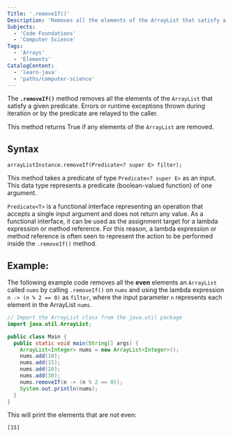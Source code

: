 ```yaml
---
Title: '.removeIf()'
Description: 'Removes all the elements of the ArrayList that satisfy a given predicate.'
Subjects:
  - 'Code Foundations'
  - 'Computer Science'
Tags:
  - 'Arrays'
  - 'Elements'
CatalogContent:
  - 'learn-java'
  - 'paths/computer-science'
---
```


The **`.removeIf()`** method removes all the elements of the `ArrayList` that satisfy a given predicate. Errors or runtime exceptions thrown during iteration or by the predicate are relayed to the caller.

This method returns True if any elements of the `ArrayList` are removed.

## Syntax

```pseudo
arrayListInstance.removeIf(Predicate<? super E> filter);
```

This method takes a predicate of type `Predicate<? super E>` as an input. This data type represents a predicate (boolean-valued function) of one argument. 

`Predicate<T>` is a functional interface representing an operation that accepts a single input argument and does not return any value. As a functional interface, it can be used as the assignment target for a lambda expression or method reference. For this reason, a lambda expression or method reference is often seen to represent the action to be performed inside the `.removeIf()` method.

## Example:

The following example code removes all the **even** elements an `ArrayList` called `nums` by calling `.removeIf()` on `nums` and using the lambda expression `n -> (n % 2 == 0)` as `filter`, where the input parameter `n` represents each element in the ArrayList `nums`.

```java
// Import the ArrayList class from the java.util package
import java.util.ArrayList;

public class Main { 
  public static void main(String[] args) { 
    ArrayList<Integer> nums = new ArrayList<Integer>();
    nums.add(10);
    nums.add(15);
    nums.add(20);
    nums.add(30);
    nums.removeIf(n -> (n % 2 == 0));
    System.out.println(nums);
  } 
}

```

This will print the elements that are not even:

```shell
[15]
```